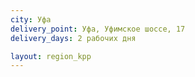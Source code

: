 ```yaml
---
city: Уфа
delivery_point: Уфа, Уфимское шоссе, 17
delivery_days: 2 рабочих дня

layout: region_kpp
---
```


